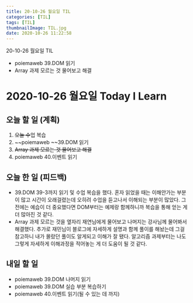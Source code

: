 ```yaml
---
title: 20-10-26 월요일 TIL
categories: [TIL]
tags: [TIL]
thumbnailImage: TIL.jpg
date: 2020-10-26 11:22:58
---
```


<!-- more -->
20-10-26 월요일 TIL
- poiemaweb 39.DOM 읽기
- Array 과제 모르는 것 물어보고 해결
<!-- excerpt -->

# 2020-10-26 월요일 Today I Learn

## 오늘 할 일 (계획)
1. ~~오늘 수~~업 복습
2. ~~poiemaweb ~~39.DOM 읽기
3. ~~Array 과제 모르는 것 물어보고 해결~~
4. poiemaweb 40.이벤트 읽기

## 오늘 한 일 (피드백)

- 39.DOM 39-3까지 읽기 및 수업 복습을 했다. 혼자 읽었을 때는 이해안가는 부분이 많고 시간이 오래걸렸는데 오히려 수업을 듣고나서 이해되는 부분이 많았다. 그 전에는 예습이 더 중요했다면 DOM부터는 예제랑 함께하니까 복습을 통해 얻는 게 더 많아진 것 같다.
- Array 과제 모르는 것을 옆자리 재연님에게 물어보고 나머지는 강사님께 물어봐서 해결했다. 추가로 재민님이 블로그에 자세하게 설명과 함께 풀이를 해놨는데 그걸 참고하니 내가 몰랐던 풀이도 알게되고 이해가 잘 됐다. 알고리즘 과제부터는 나도 그렇게 자세하게 이해과정을 적어놓는 게 더 도움이 될 것 같다.


## 내일 할 일

- poiemaweb 39.DOM 나머지 읽기
- poiemaweb 39.DOM 실습 부분 복습하기
- poiemaweb 40.이벤트 읽기(될 수 있는 데 까지)